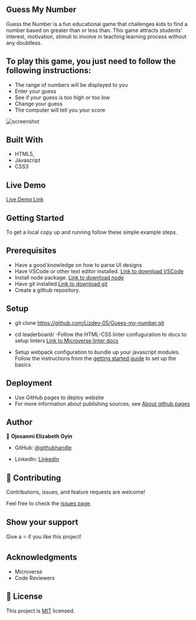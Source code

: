 ## Guess My Number
Guess the Number is a fun educational game that challenges kids to find a number based on greater than or less than.
 This game attracts students' interest, motivation, stimuli to involve in teaching learning process without any doubtless.

 ## To play this game, you just need to follow the following instructions: 
- The range of numbers will be displayed to you
- Enter your guess
- See if your guess is too high or too low
- Change your guess
- The computer will tell you your score

![screenshot](leaderbord.png)

## Built With

- HTML5, 
- Javascript
- CSS3


## Live Demo


[Live Demo Link](https://lizdev-05.github.io/Guees-my-number/)




## Getting Started

To get a local copy up and running follow these simple example steps.

## Prerequisites

- Have a good knowledge on how to parse UI designs
- Have VSCode or other text editor installed. [Link to download VSCode](https://code.visualstudio.com/download)
- Install node package. [Link to download node](https://nodejs.org/en/download/)
- Have git installed.[Link to download git](https://git-scm.com/downloads)
- Create a github repository.

## Setup

- git clone https://github.com/Lizdev-05/Guees-my-number.git

- cd leaderboard/
  -Follow the HTML-CSS linter confuguration to docs to setup linters [Link to Microverse linter docs](https://github.com/vickymarz/linters-config/tree/master/html-css-js)
- Setup webpack configuration to bundle up your javascript modules. Follow the instructions from the [getting started guide](https://webpack.js.org/guides/getting-started/#basic-setup) to set up the basics

## Deployment

- Use GitHub pages to deploy website
- For more information about publishing sources, see [About github pages](https://pages.github.com/)

## Author

👤 **Ojesanmi Elizabeth Oyin**

- GitHub: [@githubhandle](https://github.com/Lizdev-05)

- LinkedIn: [LinkedIn](https://www.linkedin.com/in/elizabeth-oyinlade-ojesanmi-0702aa16a)

## 🤝 Contributing

Contributions, issues, and feature requests are welcome!

Feel free to check the [issues page](../../issues/).

## Show your support

Give a ⭐️ if you like this project!

## Acknowledgments

- Microverse
- Code Reviewers

## 📝 License

This project is [MIT](./MIT.md) licensed.